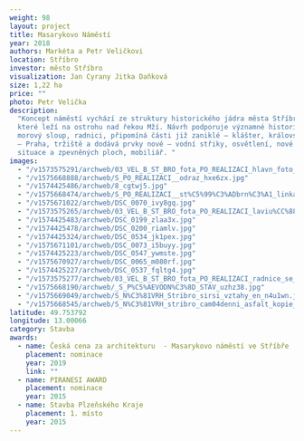 ```yaml
---
weight: 98
layout: project
title: Masarykovo Náměstí
year: 2018
authors: Markéta a Petr Veličkovi
location: Stříbro
investor: město Stříbro
visualization: Jan Cyrany Jitka Daňková
size: 1,22 ha
price: ""
photo: Petr Velička
description:
  "Koncept náměstí vychází ze struktury historického jádra města Stříbra,
  které leží na ostrohu nad řekou Mží. Návrh podporuje významné historické prvky –
  morový sloup, radnici, připomíná části již zaniklé – klášter, královskou cestu Norimberk
  – Praha, tržiště a dodává prvky nové – vodní střiky, osvětlení, nové řešení dopravní
  situace a zpevněných ploch, mobiliář. "
images:
  - "/v1573575291/archweb/03_VEL_B_ST_BRO_fota_PO_REALIZACI_hlavn_foto_mtbisk.jpg"
  - "/v1575668888/archweb/S_PO_REALIZACI__odraz_hxe6zx.jpg"
  - "/v1574425486/archweb/8_cgtwj5.jpg"
  - "/v1575668474/archweb/S_PO_REALIZACI__st%C5%99%C3%ADbrn%C3%A1_linka_iilcsl.jpg"
  - "/v1575671022/archweb/DSC_0070_ivy8gq.jpg"
  - "/v1573575265/archweb/03_VEL_B_ST_BRO_fota_PO_REALIZACI_laviu%CC%88ky_zyqz82.jpg"
  - "/v1574425483/archweb/DSC_0199_zlaa3x.jpg"
  - "/v1574425478/archweb/DSC_0200_riamlv.jpg"
  - "/v1574425324/archweb/DSC_0534_jk1pex.jpg"
  - "/v1575671101/archweb/DSC_0073_i5buyy.jpg"
  - "/v1574425223/archweb/DSC_0547_ywmste.jpg"
  - "/v1575670927/archweb/DSC_0065_m080rf.jpg"
  - "/v1574425227/archweb/DSC_0537_fqltg4.jpg"
  - "/v1573575277/archweb/03_VEL_B_ST_BRO_fota_PO_REALIZACI_radnice_se_st_ikama_dfetpo.jpg"
  - "/v1575668190/archweb/_S_P%C5%AEVODN%C3%8D_STAV_uzhz38.jpg"
  - "/v1575669049/archweb/S_N%C3%81VRH_Stribro_sirsi_vztahy_en_n4u1wn.jpg"
  - "/v1575668545/archweb/S_N%C3%81VRH_stribro_cam04denni_asfalt_kopie_jm1cqi.jpg"
latitude: 49.753792
longitude: 13.00066
category: Stavba
awards:
  - name: Česká cena za architekturu  - Masarykovo náměstí ve Stříbře
    placement: nominace
    year: 2019
    link: ""
  - name: PIRANESI AWARD
    placement: nominace
    year: 2015
  - name: Stavba Plzeňského Kraje
    placement: 1. místo
    year: 2015
---
```

